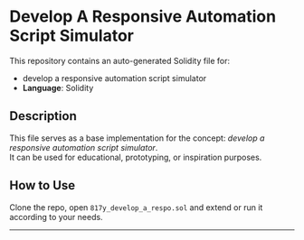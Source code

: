 # Develop A Responsive Automation Script Simulator

This repository contains an auto-generated Solidity file for:

- develop a responsive automation script simulator
- **Language**: Solidity

## Description

This file serves as a base implementation for the concept: *develop a responsive automation script simulator*.  
It can be used for educational, prototyping, or inspiration purposes.

## How to Use

Clone the repo, open `817y_develop_a_respo.sol` and extend or run it according to your needs.

---


